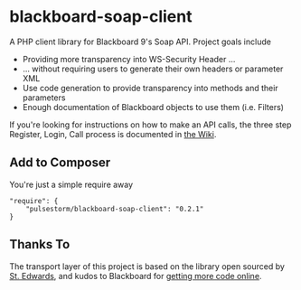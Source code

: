 # blackboard-soap-client

A PHP client library for Blackboard 9's Soap API.  Project goals include

- Providing more transparency into WS-Security Header ...
- ... without requiring users to generate their own headers or parameter XML
- Use code generation to provide transparency into methods and their parameters
- Enough documentation of Blackboard objects to use them (i.e. Filters)

If you're looking for instructions on how to make an API calls, the three step Register, Login, Call process is documented in [the Wiki](https://github.com/astorm/blackboard-soap-client/wiki).

Add to Composer
--------------------------------------------------
You're just a simple require away 

	"require": {
		"pulsestorm/blackboard-soap-client": "0.2.1"
	}

Thanks To
--------------------------------------------------
The transport layer of this project is based on the library open sourced by [St. Edwards](https://github.com/stedwards), and kudos to Blackboard for [getting more code online](https://github.com/blackboard/BBDN-Web-Service-Python-Sample-Code).